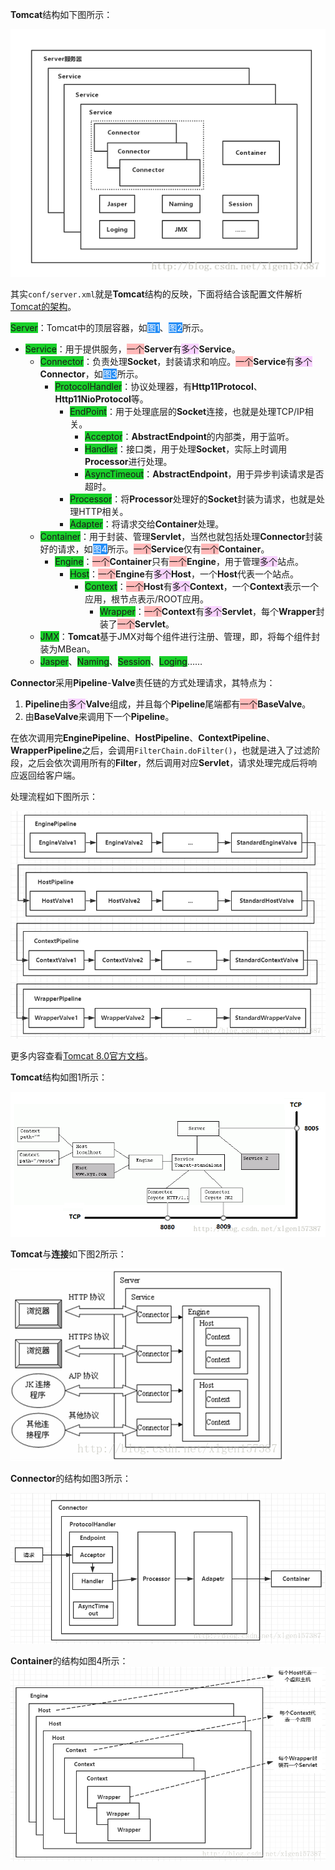**Tomcat**结构如下图所示：

![](../images/4/tomcat-structure.png)

其实`conf/server.xml`就是**Tomcat**结构的反映，下面将结合该配置文件解析[Tomcat的架构](https://blog.csdn.net/xlgen157387/article/details/79006434)。

<span style=background:#19d02a>Server</span>：Tomcat中的顶层容器，如<span style=background:#258df6;color:white>图1</span>、<span style=background:#258df6;color:white>图2</span>所示。

- <span style=background:#19d02a>Service</span>：用于提供服务，<span style=background:#ffb8b8>一个</span>**Server**有<span style=background:#f8d2ff>多个</span>**Service**。
  - <span style=background:#19d02a>Connector</span>：负责处理**Socket**，封装请求和响应。<span style=background:#ffb8b8>一个</span>**Service**有<span style=background:#f8d2ff>多个</span>**Connector**，如<span style=background:#258df6;color:white>图3</span>所示。
    - <span style=background:#19d02a>ProtocolHandler</span>：协议处理器，有**Http11Protocol**、**Http11NioProtocol**等。
      - <span style=background:#19d02a>EndPoint</span>：用于处理底层的**Socket**连接，也就是处理TCP/IP相关。
        - <span style=background:#19d02a>Acceptor</span>：**AbstractEndpoint**的内部类，用于监听。
        - <span style=background:#19d02a>Handler</span>：接口类，用于处理**Socket**，实际上时调用**Processor**进行处理。
        - <span style=background:#19d02a>AsyncTimeout</span>：**AbstractEndpoint**，用于异步判读请求是否超时。
      - <span style=background:#19d02a>Processor</span>：将**Processor**处理好的**Socket**封装为请求，也就是处理HTTP相关。
      - <span style=background:#19d02a>Adapter</span>：将请求交给**Container**处理。
  - <span style=background:#19d02a>Container</span>：用于封装、管理**Servlet**，当然也就包括处理**Connector**封装好的请求，如<span style=background:#258df6;color:white>图4</span>所示。<span style=background:#ffb8b8>一个</span>**Service**仅有<span style=background:#ffb8b8>一个</span>**Container**。
    - <span style=background:#19d02a>Engine</span>：<span style=background:#ffb8b8>一个</span>**Container**只有<span style=background:#ffb8b8>一个</span>**Engine**，用于管理<span style=background:#f8d2ff>多个</span>站点。
      - <span style=background:#19d02a>Host</span>：<span style=background:#ffb8b8>一个</span>**Engine**有<span style=background:#f8d2ff>多个</span>**Host**，一个**Host**代表一个站点。
        - <span style=background:#19d02a>Context</span>：<span style=background:#ffb8b8>一个</span>**Host**有<span style=background:#f8d2ff>多个</span>**Context**，一个**Context**表示一个应用，根节点表示/ROOT应用。
          - <span style=background:#19d02a>Wrapper</span>：<span style=background:#ffb8b8>一个</span>**Context**有<span style=background:#f8d2ff>多个</span>**Servlet**，每个**Wrapper**封装了<span style=background:#ffb8b8>一个</span>**Servlet**。
  - <span style=background:#19d02a>JMX</span>：**Tomcat**基于JMX对每个组件进行注册、管理，即，将每个组件封装为MBean。
  - <span style=background:#19d02a>Jasper</span>、<span style=background:#19d02a>Naming</span>、<span style=background:#19d02a>Session</span>、<span style=background:#19d02a>Loging</span>……

**Connector**采用**Pipeline**-**Valve**责任链的方式处理请求，其特点为：

1. **Pipeline**由<span style=background:#f8d2ff>多个</span>**Valve**组成，并且每个**Pipeline**尾端都有<span style=background:#ffb8b8>一个</span>**BaseValve**。
2. 由**BaseValve**来调用下一个**Pipeline**。

在依次调用完**EnginePipeline**、**HostPipeline**、**ContextPipeline**、**WrapperPipeline**之后，会调用`FilterChain.doFilter()`，也就是进入了过滤阶段，之后会依次调用所有的**Filter**，然后调用对应**Servlet**，请求处理完成后将响应返回给客户端。

处理流程如下图所示：

![](../images/4/tomcat-pipeline-processing.png)

更多内容查看[Tomcat 8.0官方文档](http://tomcat.apache.org/tomcat-8.0-doc/index.html)。

**Tomcat**结构如图1所示：

![](../images/4/tomcat-structure2.png)

**Tomcat**与**连接**如下图2所示：

![](../images/4/tomcat-connection.png)

**Connector**的结构如图3所示：

![](../images/4/tomcat-connector.png)

**Container**的结构如图4所示：![](../images/4/tomcat-container.png)
